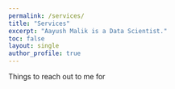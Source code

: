 ```yaml
---
permalink: /services/
title: "Services"
excerpt: "Aayush Malik is a Data Scientist."
toc: false
layout: single
author_profile: true
---
```

Things to reach out to me for